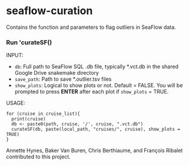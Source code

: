 # seaflow-curation

Contains the function and parameters to flag outliers in SeaFlow data.

### Run 'curateSF()

INPUT:
- `db`: Full path to SeaFlow SQL .db file, typically *.vct.db in the shared Google Drive snakemake directory
- `save_path`: Path to save *.outlier.tsv files 
- `show_plots`: Logical to show plots or not.  Default = FALSE. You will be prompted to press **ENTER** after each plot if `show_plots` = TRUE.

USAGE:
```
for (cruise in cruise_list){
  print(cruise)
  db <- paste0(path, cruise, '/', cruise, ".vct.db")
  curateSF(db, paste(local_path, "cruises/", cruise), show_plots = TRUE)
}
```
Annette Hynes, Baker Van Buren, Chris Berthiaume, and François Ribalet contributed to this project.
